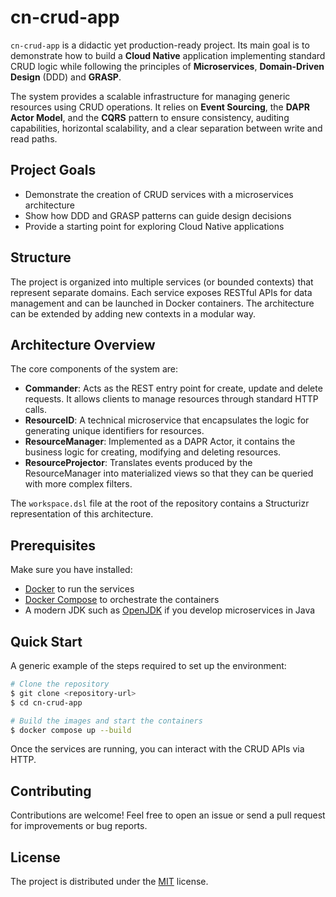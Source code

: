 # cn-crud-app

`cn-crud-app` is a didactic yet production-ready project. Its main goal is to demonstrate how to build a **Cloud Native** application implementing standard CRUD logic while following the principles of **Microservices**, **Domain-Driven Design** (DDD) and **GRASP**.

The system provides a scalable infrastructure for managing generic resources using CRUD operations. It relies on **Event Sourcing**, the **DAPR Actor Model**, and the **CQRS** pattern to ensure consistency, auditing capabilities, horizontal scalability, and a clear separation between write and read paths.

## Project Goals
- Demonstrate the creation of CRUD services with a microservices architecture
- Show how DDD and GRASP patterns can guide design decisions
- Provide a starting point for exploring Cloud Native applications

## Structure
The project is organized into multiple services (or bounded contexts) that represent separate domains. Each service exposes RESTful APIs for data management and can be launched in Docker containers. The architecture can be extended by adding new contexts in a modular way.

## Architecture Overview
The core components of the system are:

- **Commander**: Acts as the REST entry point for create, update and delete requests.
  It allows clients to manage resources through standard HTTP calls.
- **ResourceID**: A technical microservice that encapsulates the logic for generating
  unique identifiers for resources.
- **ResourceManager**: Implemented as a DAPR Actor, it contains the business logic
  for creating, modifying and deleting resources.
 - **ResourceProjector**: Translates events produced by the ResourceManager into
  materialized views so that they can be queried with more complex filters.

The `workspace.dsl` file at the root of the repository contains a Structurizr
representation of this architecture.

## Prerequisites
Make sure you have installed:
- [Docker](https://www.docker.com/) to run the services
- [Docker Compose](https://docs.docker.com/compose/) to orchestrate the containers
- A modern JDK such as [OpenJDK](https://openjdk.org/) if you develop microservices in Java

## Quick Start
A generic example of the steps required to set up the environment:

```bash
# Clone the repository
$ git clone <repository-url>
$ cd cn-crud-app

# Build the images and start the containers
$ docker compose up --build
```

Once the services are running, you can interact with the CRUD APIs via HTTP.

## Contributing
Contributions are welcome! Feel free to open an issue or send a pull request for improvements or bug reports.

## License
The project is distributed under the [MIT](LICENSE) license.
